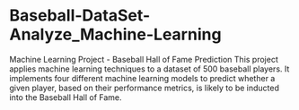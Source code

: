 # Baseball-DataSet-Analyze_Machine-Learning
Machine Learning Project - Baseball Hall of Fame Prediction  This project applies machine learning techniques to a dataset of 500 baseball players. It implements four different machine learning models to predict whether a given player, based on their performance metrics, is likely to be inducted into the Baseball Hall of Fame.
